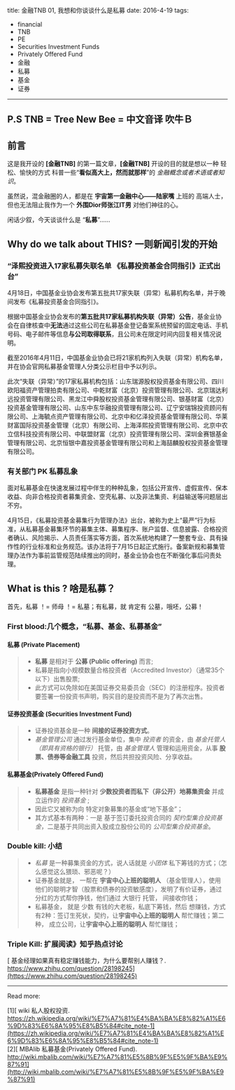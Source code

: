 title: 金融TNB 01, 我想和你谈谈什么是私募
date: 2016-4-19
tags:
 - financial
 - TNB
 - PE
 - Securities Investment Funds
 - Privately Offered Fund
 - 金融
 - 私募
 - 基金
 - 证券
---

## P.S TNB = Tree New Bee = 中文音译 吹牛Ｂ

## 前言

这是我开设的 **[金融TNB]** 的第一篇文章，**[金融TNB]** 开设的目的就是想以一种 轻松、愉快的方式 科普一些“**看似高大上，然而就那样**”的 *金融概念或者术语或者知识*。  

虽然说，混金融圈的人，都是在 **宇宙第一金融中心——陆家嘴** 上班的 高端人士，但也无法阻止我作为一个 **外围Dior师张江IT男** 对他们神往的心。

闲话少叙，今天谈谈什么是 “**私募**”……

## Why do we talk about THIS? 一则新闻引发的开始

### “泽熙投资进入17家私募失联名单 《私募投资基金合同指引》正式出台”

4月18日，中国基金业协会发布第五批共17家失联（异常）私募机构名单，并于晚间发布《私募投资基金合同指引》。

根据中国基金业协会发布的**第五批共17家私募机构失联（异常）公告**，基金业协会在自律核查中**无法**通过这些公司在私募基金登记备案系统预留的固定电话、手机号码、电子邮件等信息**与公司取得联系**，且公司未在限定时间内回复相关情况说明。

截至2016年4月11日，中国基金业协会已将21家机构列入失联（异常）机构名单，并在协会官网私募基金管理人分类公示栏目中予以列示。

此次“失联（异常）”的17家私募机构包括：山东瑞源股权投资基金有限公司、四川欧阳福资产管理拍卖有限公司、中乾财富（北京）投资管理有限公司、北京瑞达利远投资管理有限公司、黑龙江中舜股权投资基金管理有限公司、银基财富（北京）投资基金管理有限公司、山东中东华融投资管理有限公司、辽宁安瑞锦投资顾问有限公司、上海毓点资产管理有限公司、北京中和亿泽投资基金管理有限公司、华莱财富国际投资基金管理（北京）有限公司、上海泽熙投资管理有限公司、北京中农立信科技投资有限公司、中联盟财富（北京）投资管理有限公司、深圳金赛银基金管理有限公司、北京恒银中嘉投资基金管理有限公司和上海喆麟股权投资基金管理有限公司。

### 有关部门 PK 私募乱象

面对私募基金在快速发展过程中伴生的种种乱象，包括公开宣传、虚假宣传、保本收益、向非合格投资者募集资金、空壳私募、以及非法集资、利益输送等问题层出不穷。  

4月15日，《私募投资基金募集行为管理办法》出台，被称为史上“最严”行为标准，从私募基金募集环节的募集主体、募集程序、账户监督、信息披露、合格投资者确认、风险揭示、人员责任落实等方面，首次系统地构建了一整套专业、具有操作性的行业标准和业务规范。该办法将于7月15日起正式施行。备案新规和募集管理办法作为事前监管规范陆续推出的同时，基金业协会也在不断强化事后问责处理。  

## What is this ? 啥是私募？

首先，私募 ！= 师母 ！= 私墓；有私募，就 肯定有 公墓，哦呸，公募！

### First blood:几个概念，“私募、基金、私募基金”

#### 私募 (Private Placement)

>- **私募** 是相对于 **公募 (Public offering)** 而言;
>- 私募是指向小规模数量合格投资者（Accredited Investor）（通常35个以下）出售股票;
>- 此方式可以免除如在美国证券交易委员会（SEC）的注册程序。投资者要签署一份投资书声明，购买目的是投资而不是为了再次出售。



#### 证券投资基金 (Securities Investment Fund)

>- 证券投资基金是一种 **间接的证券投资方式**。 
>- *基金管理公司* 通过发行基金单位，集中 *投资者* 的资金，由 *基金托管人（即具有资格的银行）* 托管，由 *基金管理人* 管理和运用资金，从事 **股票、债券等金融工具** 投资，然后共担投资风险、分享收益。
 

#### 私募基金(Privately Offered Fund)

>- **私募基金** 是指一种针对 **少数投资者而私下（非公开）地募集资金** 并成立运作的 *投资基金* ;
>- 因此它又被称为向 特定对象募集的基金或“地下基金”；
>- 其方式基本有两种：一是 基于签订委托投资合同的 *契约型集合投资基金*，二是基于共同出资入股成立股份公司的 *公司型集合投资基金*。


###  Double kill: 小结

>- *私募* 是一种募集资金的方式，说人话就是  *小团体* 私下筹钱的方式；（怎么感觉这么猥琐、邪恶呢？）
>- 证券基金就是， 一帮在 **宇宙中心上班的聪明人** （基金管理人），使用 他们的聪明才智（股票和债券的投资敏感度），发明了有价证券，通过分红的方式帮你挣钱，他们通过 大银行 托管， 间接收你钱；
>- 私募基金， 就是 少数 有钱的大老板，私底下筹钱，然后 想赚钱，方式有2种：签订生死状，契约，让**宇宙中心上班的聪明人** 帮忙赚钱；第二种， 成立公司，让**宇宙中心上班的聪明人** 帮忙赚钱；


### Triple Kill: 扩展阅读》知乎热点讨论


[ 基金经理如果真有稳定赚钱能力，为什么要帮别人赚钱？. https://www.zhihu.com/question/28198245](https://www.zhihu.com/question/28198245)  

----

Read more:
 
[1][ wiki 私人股权投资. https://zh.wikipedia.org/wiki/%E7%A7%81%E4%BA%BA%E8%82%A1%E6%9D%83%E6%8A%95%E8%B5%84#cite_note-1](https://zh.wikipedia.org/wiki/%E7%A7%81%E4%BA%BA%E8%82%A1%E6%9D%83%E6%8A%95%E8%B5%84#cite_note-1)  
[2][ MBAlib 私募基金(Privately Offered Fund). http://wiki.mbalib.com/wiki/%E7%A7%81%E5%8B%9F%E5%9F%BA%E9%87%91](http://wiki.mbalib.com/wiki/%E7%A7%81%E5%8B%9F%E5%9F%BA%E9%87%91)  
 

